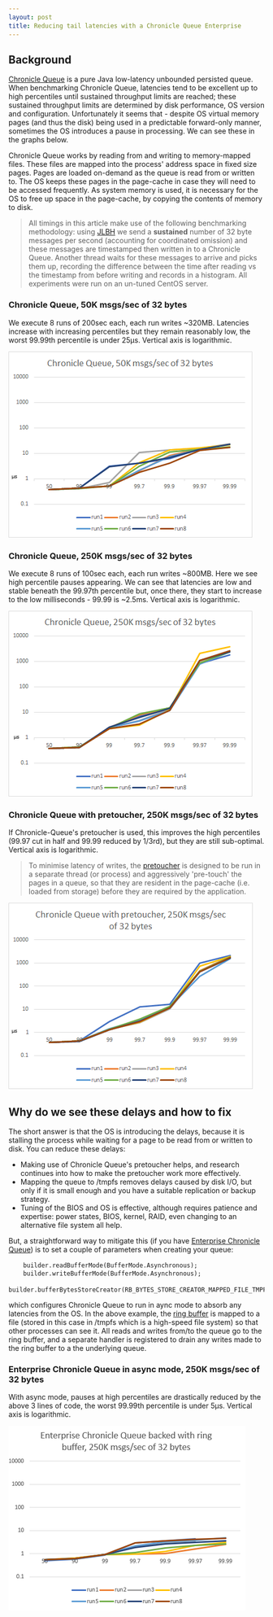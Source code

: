 ```yaml
---
layout: post
title: Reducing tail latencies with a Chronicle Queue Enterprise
---
```


## Background
[Chronicle Queue](https://github.com/OpenHFT/Chronicle-Queue/) is a pure Java low-latency unbounded persisted queue.
When benchmarking Chronicle Queue, latencies tend to be excellent up to high percentiles until sustained throughput limits 
are reached; these sustained throughput limits are determined by disk performance, OS version and configuration. Unfortunately 
it seems that - despite OS virtual memory pages (and thus the disk) being used in a predictable forward-only manner, sometimes 
the OS introduces a pause in processing. We can see these in the graphs below.

Chronicle Queue works by reading from and writing to memory-mapped files. These files are mapped into the process' address 
space in fixed size pages. Pages are loaded on-demand as the queue is read from or written to. The OS keeps these pages in 
the page-cache in case they will need to be accessed frequently. As system memory is used, it is necessary for the OS to 
free up space in the page-cache, by copying the contents of memory to disk.

> All timings in this article make use of the following benchmarking methodology: using 
[JLBH](https://github.com/OpenHFT/Chronicle-Core/#jlbh) we send a **sustained** number of 32 byte messages per second 
(accounting for coordinated omission) and these messages are timestamped then written in to a Chronicle Queue. Another 
thread waits for these messages to arrive and picks them up, recording the difference between the time after reading vs 
the timestamp from before writing and records in a histogram. All experiments were run on an un-tuned CentOS server.

### Chronicle Queue, 50K msgs/sec of 32 bytes
We execute 8 runs of 200sec each, each run writes ~320MB. Latencies increase with increasing percentiles but they remain 
reasonably low, the worst 99.99th percentile is under 25μs. Vertical axis is logarithmic.

![Chronicle Queue, 50K msgs/sec of 32 bytes](/images/1.png)

### Chronicle Queue, 250K msgs/sec of 32 bytes
We execute 8 runs of 100sec each, each run writes ~800MB.  Here we see high percentile pauses appearing. We can see that 
latencies are low and stable beneath the 99.97th percentile but, once there, they
start to increase to the low milliseconds - 99.99 is ~2.5ms. Vertical axis is logarithmic.

![Chronicle Queue, 250K msgs/sec of 32 bytes](/images/2.png)

### Chronicle Queue with pretoucher, 250K msgs/sec of 32 bytes
If Chronicle-Queue's pretoucher is used, this improves the high percentiles 
(99.97 cut in half and 99.99 reduced by 1/3rd), but they are still sub-optimal. Vertical axis is logarithmic.

> To minimise latency of writes, the [pretoucher](https://github.com/OpenHFT/Chronicle-Queue/blob/9a56a86bf7f489d838d030a6486570cfb1b5cb15/src/main/java/net/openhft/chronicle/queue/impl/single/Pretoucher.java) is designed to be run in a separate thread (or process) and aggressively 'pre-touch' the pages in a queue, so that they are resident in the page-cache (i.e. loaded from storage) before they are required by the application.

![Chronicle Queue with pretoucher, 250K msgs/sec of 32 bytes](/images/3.png)

## Why do we see these delays and how to fix

The short answer is that the OS is introducing the delays, because it is stalling the process while waiting for a page to 
be read from or written to disk. You can reduce these delays:
* Making use of Chronicle Queue's pretoucher helps, and research continues into how to make the pretoucher work more effectively.
* Mapping the queue to /tmpfs removes delays caused by disk I/O, but only if it is small enough and you have a suitable replication or backup strategy.
* Tuning of the BIOS and OS is effective, although requires patience and expertise: power states, BIOS, kernel, RAID, 
even changing to an alternative file system all help.

But, a straightforward way to mitigate this (if you have [Enterprise Chronicle Queue](https://chronicle.software/products/queue/)) 
is to set a couple of parameters when creating your queue:

```
    builder.readBufferMode(BufferMode.Asynchronous);
    builder.writeBufferMode(BufferMode.Asynchronous);
    builder.bufferBytesStoreCreator(RB_BYTES_STORE_CREATOR_MAPPED_FILE_TMPFS);
```

which configures Chronicle Queue to run in aync mode to absorb any latencies from the OS. 
In the above example, the
[ring buffer](https://github.com/OpenHFT/Chronicle-Queue/blob/ea/docs/ring_buffer.adoc)
is mapped to a file (stored in this case in /tmpfs which is a high-speed file system) 
so that other processes can see it. All reads and writes from/to the queue go to the ring buffer, and a separate handler 
is registered to drain any writes made to the ring buffer to a the underlying queue.

### Enterprise Chronicle Queue in async mode, 250K msgs/sec of 32 bytes
With async mode, pauses at high percentiles are drastically reduced by the above 3 lines of code, 
the worst 99.99th percentile is under 5μs. Vertical axis is logarithmic.

![Enterprise Chronicle Queue in async mode, 250K msgs/sec of 32 bytes](/images/41.png)

